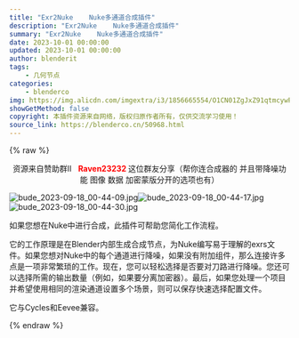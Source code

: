 ```yaml
---
title: "Exr2Nuke    Nuke多通道合成插件"
description: "Exr2Nuke    Nuke多通道合成插件"
summary: "Exr2Nuke    Nuke多通道合成插件"
date: 2023-10-01 00:00:00
updated: 2023-10-01 00:00:00
author: blenderit
tags: 
    - 几何节点
categories:
    - blenderco
img: https://img.alicdn.com/imgextra/i3/1856665554/O1CN01ZgJxZ91qtmcywPFFD_!!1856665554.jpg
showGetMethod: false
copyright: 本插件资源来自网络，版权归原作者所有，仅供交流学习使用！
source_link: https://blenderco.cn/50968.html
---
```


{% raw %}
<p style="text-align: center;">资源来自赞助群II   <strong><span style="color: #ff0000;">Raven23232</span> </strong>这位群友分享（帮你连合成器的 并且带降噪功能 图像 数据 加密蒙版分开的选项也有）</p><p><img class="aligncenter" src="https://img.alicdn.com/imgextra/i3/1856665554/O1CN01ZgJxZ91qtmcywPFFD_!!1856665554.jpg" alt="bude_2023-09-18_00-44-09.jpg"><img class="aligncenter" src="https://img.alicdn.com/imgextra/i4/1856665554/O1CN01iewUuz1qtmd19fD5u_!!1856665554.jpg" alt="bude_2023-09-18_00-44-17.jpg"><img class="aligncenter" src="https://img.alicdn.com/imgextra/i1/1856665554/O1CN01pXQ8Ho1qtmcyoJoQX_!!1856665554.jpg" alt="bude_2023-09-18_00-44-30.jpg"></p><p>如果您想在Nuke中进行合成，此插件可帮助您简化工作流程。</p><p>它的工作原理是在Blender内部生成合成节点，为Nuke编写易于理解的exrs文件。如果您想对Nuke中的每个通道进行降噪，如果没有附加组件，那么连接许多点是一项非常繁琐的工作。现在，您可以轻松选择是否要对刀路进行降噪。您还可以选择所需的输出数量（例如，如果要分离加密器）。最后，如果您处理一个项目并希望使用相同的渲染通道设置多个场景，则可以保存快速选择配置文件。</p><p>它与Cycles和Eevee兼容。</p>
<div style="display: none">blenderco</div>
{% endraw %}